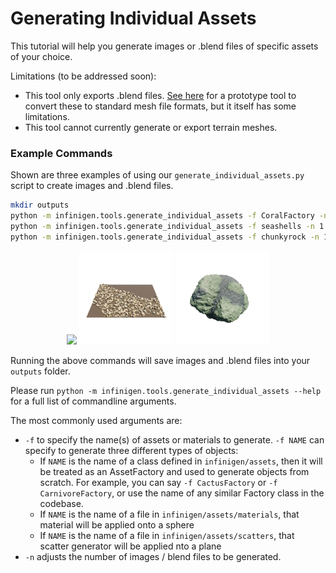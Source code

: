 # Generating Individual Assets

This tutorial will help you generate images or .blend files of specific assets of your choice.

Limitations (to be addressed soon): 
- This tool only exports .blend files. [See here](../infinigen/datagen/tools/export/README.md) for a prototype tool to convert these to standard mesh file formats, but it itself has some limitations. 
- This tool cannot currently generate or export terrain meshes.

### Example Commands

Shown are three examples of using our `generate_individual_assets.py` script to create images and .blend files.

```bash
mkdir outputs
python -m infinigen.tools.generate_individual_assets -f CoralFactory -n 8 --save_blend
python -m infinigen.tools.generate_individual_assets -f seashells -n 1 --save_blend
python -m infinigen.tools.generate_individual_assets -f chunkyrock -n 1 --save_blend
```

<p align="center">
  <img src="images/individual_assets/coral.png" width="150" />
  <img src="images/individual_assets/seashells.png" width="150" />
  <img src="images/individual_assets/chunkyrock.png" width="150" />
</p>

Running the above commands will save images and .blend files into your `outputs` folder.

Please run `python -m infinigen.tools.generate_individual_assets --help` for a full list of commandline arguments.

The most commonly used arguments are:
- `-f` to specify the name(s) of assets or materials to generate. `-f NAME` can specify to generate three different types of objects:
   - If `NAME` is the name of a class defined in `infinigen/assets`, then it will be treated as an AssetFactory and used to generate objects from scratch. For example, you can say `-f CactusFactory` or `-f CarnivoreFactory`, or use the name of any similar Factory class in the codebase.
   - If `NAME` is the name of a file in `infinigen/assets/materials`, that material will be applied onto a sphere
   - If `NAME` is the name of a file in `infinigen/assets/scatters`, that scatter generator will be applied nto a plane
- `-n` adjusts the number of images / blend files to be generated.



